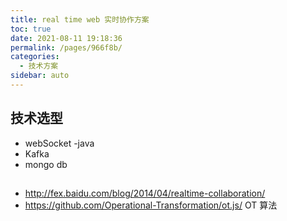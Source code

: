 ```yaml
---
title: real time web 实时协作方案
toc: true
date: 2021-08-11 19:18:36
permalink: /pages/966f8b/
categories:
  - 技术方案
sidebar: auto
---
```


## 技术选型

- webSocket
-java 
- Kafka
- mongo db

## 
- http://fex.baidu.com/blog/2014/04/realtime-collaboration/
- https://github.com/Operational-Transformation/ot.js/ OT 算法 


